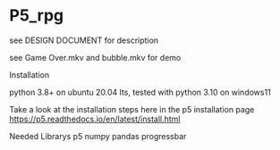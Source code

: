 # P5_rpg
see DESIGN DOCUMENT for description 

see Game Over.mkv and bubble.mkv for demo


Installation

python 3.8+ on ubuntu 20.04 lts, tested with python 3.10 on windows11

Take a look at the installation steps here in the p5 installation page
https://p5.readthedocs.io/en/latest/install.html

Needed Librarys
p5
numpy
pandas
progressbar
